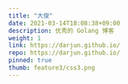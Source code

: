 ```yaml
---
title: "大俊"
date: 2021-03-14T18:08:38+09:00
description: 优秀的 Golang 博客
weight: 1
link: https://darjun.github.io/
repo: https://darjun.github.io/
pinned: true
thumb: feature3/css3.png
---
```

